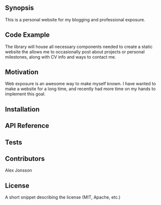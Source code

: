 ## Synopsis

This is a personal website for my blogging and professional exposure.

## Code Example

The library will house all necessary components needed to create a static website the allows me to occasionally post about projects or personal milestones, along with CV info and ways to contact me.

## Motivation

Web exposure is an awesome way to make myself known. I have wanted to make a website for a long time, and recently had more time on my hands to implement this goal.

## Installation



## API Reference



## Tests



## Contributors

Alex Jonsson

## License

A short snippet describing the license (MIT, Apache, etc.)